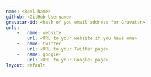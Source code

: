 ```yaml
---
name: <Real Name>
github: <GitHub Username>
gravatar-id: <hash of you email address for Gravatar>
urls:
    -   name: website
        url: <URL to your website if you have one>
    -   name: twitter
        url: <URL to your Twitter page>
    -   name: google+
        url: <URL to your Google+ page>
layout: default
---
```

